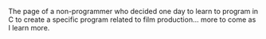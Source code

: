 The page of a non-programmer who decided one day to learn to program in C to create a specific program related to film production... more to come as I learn more.